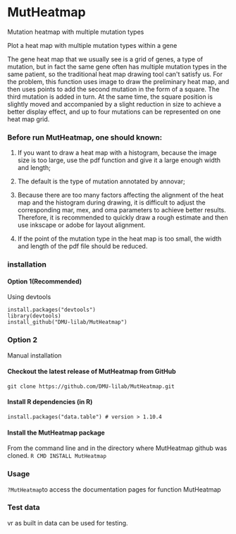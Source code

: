 # MutHeatmap
Mutation heatmap with multiple mutation types

Plot a heat map with multiple mutation types within a gene

The gene heat map that we usually see is a grid of genes, a type of mutation,
but in fact the same gene often has multiple mutation types in the same patient,
so the traditional heat map drawing tool can't satisfy us. For the problem, this
function uses image to draw the preliminary heat map, and then uses points to
add the second mutation in the form of a square. The third mutation is added in
turn. At the same time, the square position is slightly moved and accompanied by
a slight reduction in size to achieve a better display effect, and up to four
mutations can be represented on one heat map grid.

### Before run MutHeatmap, one should known:

1. If you want to draw a heat map with a histogram, because the image size is too large, use the pdf
function and give it a large enough width and length;

2. The default is the type of mutation annotated by annovar;

3. Because there are too many factors affecting the alignment of the heat map and the histogram during
drawing, it is difficult to adjust the corresponding mar, mex, and oma parameters to achieve better
results. Therefore, it is recommended to quickly draw a rough estimate and then use inkscape or
adobe for layout alignment.

4. If the point of the mutation type in the heat map is too small, the width and length of the pdf file
should be reduced.

### installation
#### Option 1(Recommended)
Using devtools
```
install.packages("devtools")
library(devtools)
install_github("DMU-lilab/MutHeatmap")
```
### Option 2
Manual installation
#### Checkout the latest release of MutHeatmap from GitHub
```git clone https://github.com/DMU-lilab/MutHeatmap.git```
#### Install R dependencies (in R)
 ```install.packages("data.table") # version > 1.10.4```

#### Install the MutHeatmap package
From the command line and in the directory where MutHeatmap github was cloned.
```R CMD INSTALL MutHeatmap ```

### Usage
```?MutHeatmap```to access the documentation pages for function MutHeatmap
### Test data
vr as built in data can be used for testing.
